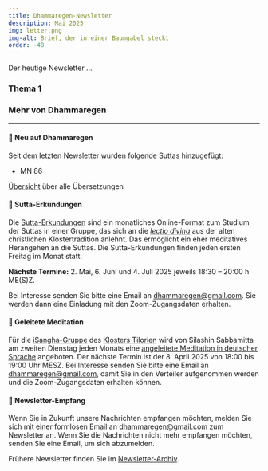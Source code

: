 ```yaml
---
title: Dhammaregen-Newsletter
description: Mai 2025
img: letter.png
img-alt: Brief, der in einer Baumgabel steckt
order: -48
---
```


Der heutige Newsletter …

### Thema 1

### Mehr von Dhammaregen

---

#### 🔸 Neu auf Dhammaregen

Seit dem letzten Newsletter wurden folgende Suttas hinzugefügt:
- MN 86

[Übersicht](#/wiki/uebersetzung/uebersicht) über alle Übersetzungen

#### 🔸 Sutta-Erkundungen 

Die [Sutta-Erkundungen](#/wiki/erkundung) sind ein monatliches Online-Format zum Studium der Suttas in einer Gruppe, das sich an die [*lectio divina*](https://de.wikipedia.org/wiki/Lectio_divina) aus der alten christlichen Klostertradition anlehnt. Das ermöglicht ein eher meditatives Herangehen an die Suttas. Die Sutta-Erkundungen finden jeden ersten Freitag im Monat statt. 

**Nächste Termine:** 2. Mai, 6. Juni und 4. Juli 2025 jeweils 18:30 – 20:00 h ME(S)Z.

Bei Interesse senden Sie bitte eine Email an [dhammaregen@gmail.com](mailto:dhammaregen@gmail.com). Sie werden dann eine Einladung mit den Zoom-Zugangsdaten erhalten.

#### 🔸 Geleitete Meditation 

Für die [iSangha-Gruppe](https://www.samita.be/de/isangha/) des [Klosters Tilorien](https://www.samita.be/de/tilorien-monastery/) wird von Silashin Sabbamitta am zweiten Dienstag jeden Monats eine [angeleitete Meditation in deutscher Sprache](#/wiki/meditation) angeboten. Der nächste Termin ist der 8. April 2025 von 18:00 bis 19:00 Uhr MESZ. Bei Interesse senden Sie bitte eine Email an [dhammaregen@gmail.com](mailto:dhammaregen@gmail.com), damit Sie in den Verteiler aufgenommen werden und die Zoom-Zugangsdaten erhalten können.

#### 🔸 Newsletter-Empfang

Wenn Sie in Zukunft unsere Nachrichten empfangen möchten, melden Sie sich mit einer formlosen Email an [dhammaregen@gmail.com](mailto:dhammaregen@gmail.com) zum Newsletter an. Wenn Sie die Nachrichten nicht mehr empfangen möchten, senden Sie eine Email, um sich abzumelden. 

Frühere Newsletter finden Sie im [Newsletter-Archiv](#/wiki/news/inhalt).